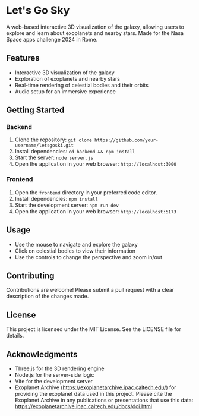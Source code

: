 

# Let's Go Sky

A web-based interactive 3D visualization of the galaxy, allowing users to explore and learn about exoplanets and nearby stars.
Made for the Nasa Space apps challenge 2024 in Rome.

## Features

* Interactive 3D visualization of the galaxy
* Exploration of exoplanets and nearby stars
* Real-time rendering of celestial bodies and their orbits
* Audio setup for an immersive experience

## Getting Started

### Backend

1. Clone the repository: `git clone https://github.com/your-username/letsgoski.git`
2. Install dependencies: `cd backend && npm install`
3. Start the server: `node server.js`
4. Open the application in your web browser: `http://localhost:3000`

### Frontend

1. Open the `frontend` directory in your preferred code editor.
2. Install dependencies: `npm install`
3. Start the development server: `npm run dev`
4. Open the application in your web browser: `http://localhost:5173`

## Usage

* Use the mouse to navigate and explore the galaxy
* Click on celestial bodies to view their information
* Use the controls to change the perspective and zoom in/out

## Contributing

Contributions are welcome! Please submit a pull request with a clear description of the changes made.

## License

This project is licensed under the MIT License. See the LICENSE file for details.

## Acknowledgments

* Three.js for the 3D rendering engine
* Node.js for the server-side logic
* Vite for the development server
* Exoplanet Archive (https://exoplanetarchive.ipac.caltech.edu/) for providing the exoplanet data used in this project. Please cite the Exoplanet Archive in any publications or presentations that use this data: https://exoplanetarchive.ipac.caltech.edu/docs/doi.html

